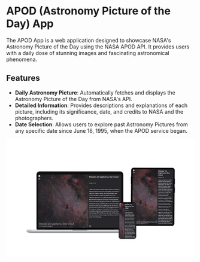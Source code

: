 # APOD (Astronomy Picture of the Day) App

The APOD App is a web application designed to showcase NASA's Astronomy Picture of the Day using the NASA APOD API. It provides users with a daily dose of stunning images and fascinating astronomical phenomena.

## Features

- **Daily Astronomy Picture**: Automatically fetches and displays the Astronomy Picture of the Day from NASA's API.
- **Detailed Information**: Provides descriptions and explanations of each picture, including its significance, date, and credits to NASA and the photographers.
- **Date Selection**: Allows users to explore past Astronomy Pictures from any specific date since June 16, 1995, when the APOD service began.

![image](./public/readme-img.png)
